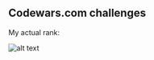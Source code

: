 ## Codewars.com challenges

My actual rank:

![alt text](https://www.codewars.com/users/ayubova/badges/large)
